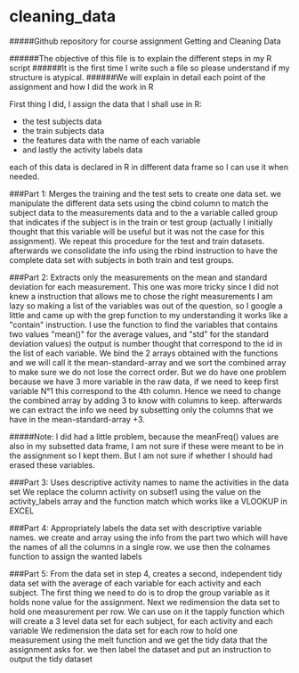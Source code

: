 cleaning_data
=============

#####Github repository for course assignment Getting and Cleaning Data

######The objective of this file is to explain the different steps in my R script
######It is the first time I write such a file so please understand if my structure is atypical.
######We will explain in detail each point of the assignment and how I did the work in R


First thing I did, I assign the data that I shall use in R:
 * the test subjects data
 * the train subjects data
 * the features data with the name of each variable
 * and lastly the activity labels data

each of this data is declared in R in different data frame so I can use it when needed.


###Part 1: Merges the training and the test sets to create one data set.
we manipulate the different data sets using the cbind column to match the subject data to the measurements data 
    and to the a variable called group that indicates if the subject is in the train or test group (actually I
    initially thought that this variable will be useful but it was not the case for this assignment).
We repeat this procedure for the test and train datasets.
afterwards we consolidate the info using the rbind instruction to have the complete data set with subjects in both
  train and test groups.


###Part 2: Extracts only the measurements on the mean and standard deviation for each measurement. 
This one was more tricky since I did not knew a instruction that allows me to chose the right measurements
I am lazy so making a list of the variables was out of the question, so I google a little and came up with the grep function
    to my understanding it works like a "contain" instruction. 
I use the function to find the variables that contains two values "mean()" for the average values, and "std" for the standard   deviation values) the output is number thought that correspond to the id in the list of each variable.
We bind the 2 arrays obtained with the functions and we will call it the mean-standard-array and we sort the combined array   to make sure we do not lose the correct order.
But we do have one problem because we have 3 more variable in the raw data, if we need to keep first variable N°1 this         correspond to the 4th column. Hence we need to change the combined array by adding 3 to know with columns to keep.
afterwards we can extract the info we need by subsetting only the columns that we have in the mean-standard-array +3.

#####Note: I did had a little problem, because the meanFreq() values are also in my subsetted data frame, I am not sure if these were meant to be in the assignment so I kept them. But I am not sure if whether I should had erased these variables.


###Part 3: Uses descriptive activity names to name the activities in the data set
We replace the column activity on subset1 using the value on the activity_labels array and the function match which 
  works like a VLOOKUP in EXCEL


###Part 4: Appropriately labels the data set with descriptive variable names. 
we create and array using the info from the part two which will have the names of all the columns in a single row.
we use then the colnames function to assign the wanted labels


###Part 5: From the data set in step 4, creates a second, independent tidy data set with the average of each variable for each activity and each subject.
The first thing we need to do is to drop the group variable as it holds none value for the assignment.
Next we redimension the data set to hold one measurement per row.
We can use on it the tapply function which will create a 3 level data set for each subject, for each activity and each             variable
We redimension the data set for each row to hold one measurement using the melt function and we get the tidy data that the       assignment asks for.
we then label the dataset and put an instruction to output the tidy dataset
